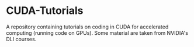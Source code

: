 # CUDA-Tutorials
A repository containing tutorials on coding in CUDA for accelerated computing (running code on GPUs). Some material are taken from NVIDIA's DLI courses.
